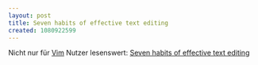 ```yaml
---
layout: post
title: Seven habits of effective text editing
created: 1080922599
---
```

Nicht nur für [Vim][] Nutzer lesenswert: [Seven habits of effective text editing][]



  [Vim]: http://www.vim.org
  [Seven habits of effective text editing]: http://www.moolenaar.net/habits.html
